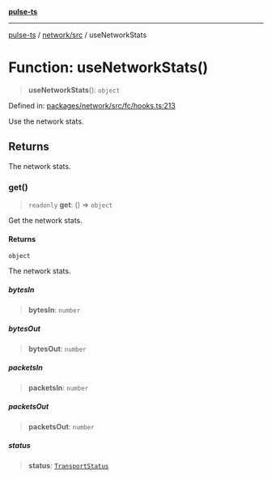 [**pulse-ts**](../../../README.md)

***

[pulse-ts](../../../README.md) / [network/src](../README.md) / useNetworkStats

# Function: useNetworkStats()

> **useNetworkStats**(): `object`

Defined in: [packages/network/src/fc/hooks.ts:213](https://github.com/jlehett/pulse-ts/blob/b287bc18de1bbb78a8cc43f602a646e458610bc3/packages/network/src/fc/hooks.ts#L213)

Use the network stats.

## Returns

The network stats.

### get()

> `readonly` **get**: () => `object`

Get the network stats.

#### Returns

`object`

The network stats.

##### bytesIn

> **bytesIn**: `number`

##### bytesOut

> **bytesOut**: `number`

##### packetsIn

> **packetsIn**: `number`

##### packetsOut

> **packetsOut**: `number`

##### status

> **status**: [`TransportStatus`](../type-aliases/TransportStatus.md)
